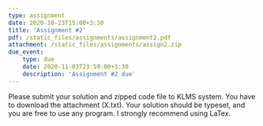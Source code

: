 ```yaml
---
type: assignment
date: 2020-10-23T15:00+3:30
title: 'Assignment #2'
pdf: /static_files/assignments/assignment2.pdf
attachment: /static_files/assignments/assign2.zip
due_event:
    type: due
    date: 2020-11-03T23:59:00+3:30
    description: 'Assignment #2 due'
---
```


Please submit your solution and zipped code file to KLMS system. You have to download the attachment (X.txt). Your solution should be typeset, and you are free to use any program. I strongly recommend using LaTex.
